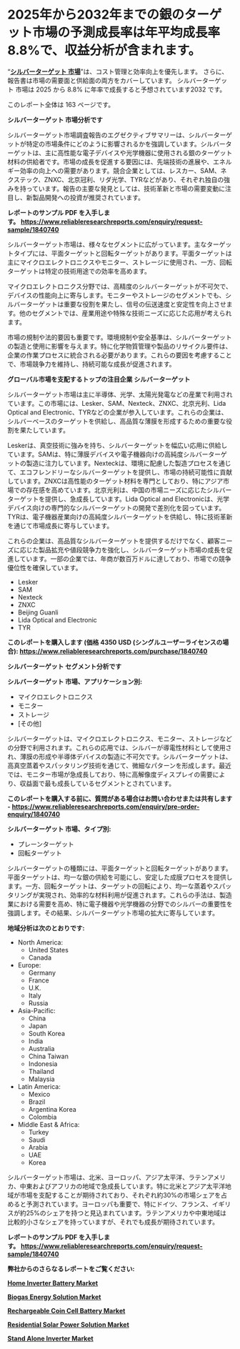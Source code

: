 <p><h1>2025年から2032年までの銀のターゲット市場の予測成長率は年平均成長率8.8%で、収益分析が含まれます。</h1></p><p>&ldquo;<strong><a href="https://www.reliableresearchreports.com/silver-target-r1840740?utm_campaign=107&utm_medium=9&utm_source=Github&utm_content=ia&utm_term=14022025&utm_id=silver-target">シルバーターゲット 市場</a></strong>&rdquo;は、コスト管理と効率向上を優先します。 さらに、報告書は市場の需要面と供給面の両方をカバーしています。 シルバーターゲット 市場は 2025 から 8.8% に年率で成長すると予想されています2032 です。</p>
<p>このレポート全体は 163 ページです。</p>
<p><strong>シルバーターゲット 市場分析です</strong></p>
<p><p>シルバーターゲット市場調査報告のエグゼクティブサマリーは、シルバーターゲットが特定の市場条件にどのように影響されるかを強調しています。シルバーターゲットは、主に高性能な電子デバイスや光学機器に使用される銀のターゲット材料の供給者です。市場の成長を促進する要因には、先端技術の進展や、エネルギー効率の向上への需要があります。競合企業としては、レスカー、SAM、ネクステック、ZNXC、北京冠利、リダ光学、TYRなどがあり、それぞれ独自の強みを持っています。報告の主要な発見としては、技術革新と市場の需要変動に注目し、新製品開発への投資が推奨されています。</p></p>
<p><strong>レポートのサンプル PDF を入手します。&nbsp;<a href="https://www.reliableresearchreports.com/enquiry/request-sample/1840740?utm_campaign=107&utm_medium=9&utm_source=Github&utm_content=ia&utm_term=14022025&utm_id=silver-target">https://www.reliableresearchreports.com/enquiry/request-sample/1840740</a></strong></p>
<p><p>シルバーターゲット市場は、様々なセグメントに広がっています。主なターゲットタイプには、平面ターゲットと回転ターゲットがあります。平面ターゲットは主にマイクロエレクトロニクスやモニター、ストレージに使用され、一方、回転ターゲットは特定の技術用途での効率を高めます。</p><p>マイクロエレクトロニクス分野では、高精度のシルバーターゲットが不可欠で、デバイスの性能向上に寄与します。モニターやストレージのセグメントでも、シルバーターゲットは重要な役割を果たし、信号の伝送速度と安定性を向上させます。他のセグメントでは、産業用途や特殊な技術ニーズに応じた応用が考えられます。</p><p>市場の規制や法的要因も重要です。環境規制や安全基準は、シルバーターゲットの製造と使用に影響を与えます。特に化学物質管理や製品のリサイクル要件は、企業の作業プロセスに統合される必要があります。これらの要因を考慮することで、市場競争力を維持し、持続可能な成長が促進されます。</p></p>
<p><strong>グローバル市場を支配するトップの注目企業 シルバーターゲット</strong></p>
<p><p>シルバーターゲット市場は主に半導体、光学、太陽光発電などの産業で利用されています。この市場には、Lesker、SAM、Nexteck、ZNXC、北京光利、Lida Optical and Electronic、TYRなどの企業が参入しています。これらの企業は、シルバーベースのターゲットを供給し、高品質な薄膜を形成するための重要な役割を果たしています。</p><p>Leskerは、真空技術に強みを持ち、シルバーターゲットを幅広い応用に供給しています。SAMは、特に薄膜デバイスや電子機器向けの高純度シルバーターゲットの製造に注力しています。Nexteckは、環境に配慮した製造プロセスを通じて、エコフレンドリーなシルバーターゲットを提供し、市場の持続可能性に貢献しています。ZNXCは高性能のターゲット材料を専門としており、特にアジア市場での存在感を高めています。北京光利は、中国の市場ニーズに応じたシルバーターゲットを提供し、急成長しています。Lida Optical and Electronicは、光学デバイス向けの専門的なシルバーターゲットの開発で差別化を図っています。TYRは、電子機器産業向けの高純度シルバーターゲットを供給し、特に技術革新を通じて市場成長に寄与しています。</p><p>これらの企業は、高品質なシルバーターゲットを提供するだけでなく、顧客ニーズに応じた製品拡充や値段競争力を強化し、シルバーターゲット市場の成長を促進しています。一部の企業では、年商が数百万ドルに達しており、市場での競争優位性を確保しています。</p></p>
<p><ul><li>Lesker</li><li>SAM</li><li>Nexteck</li><li>ZNXC</li><li>Beijing Guanli</li><li>Lida Optical and Electronic</li><li>TYR</li></ul></p>
<p><strong>このレポートを購入します (価格 4350 USD (シングルユーザーライセンスの場合):&nbsp;<a href="https://www.reliableresearchreports.com/purchase/1840740?utm_campaign=107&utm_medium=9&utm_source=Github&utm_content=ia&utm_term=14022025&utm_id=silver-target">https://www.reliableresearchreports.com/purchase/1840740</a></strong></p>
<p><strong>シルバーターゲット セグメント分析です</strong></p>
<p><strong>シルバーターゲット 市場、アプリケーション別:</strong></p>
<p><ul><li>マイクロエレクトロニクス</li><li>モニター</li><li>ストレージ</li><li>[その他]</li></ul></p>
<p><p>シルバーターゲットは、マイクロエレクトロニクス、モニター、ストレージなどの分野で利用されます。これらの応用では、シルバーが導電性材料として使用され、薄膜の形成や半導体デバイスの製造に不可欠です。シルバーターゲットは、高真空蒸着やスパッタリング技術を通じて、微細なパターンを形成します。最近では、モニター市場が急成長しており、特に高解像度ディスプレイの需要により、収益面で最も成長しているセグメントとされています。</p></p>
<p><strong>このレポートを購入する前に、質問がある場合はお問い合わせまたは共有します - <a href="https://www.reliableresearchreports.com/enquiry/pre-order-enquiry/1840740?utm_campaign=107&utm_medium=9&utm_source=Github&utm_content=ia&utm_term=14022025&utm_id=silver-target">https://www.reliableresearchreports.com/enquiry/pre-order-enquiry/1840740</a></strong></p>
<p><strong>シルバーターゲット 市場、タイプ別:</strong></p>
<p><ul><li>プレーンターゲット</li><li>回転ターゲット</li></ul></p>
<p><p>シルバーターゲットの種類には、平面ターゲットと回転ターゲットがあります。平面ターゲットは、均一な銀の供給を可能にし、安定した成膜プロセスを提供します。一方、回転ターゲットは、ターゲットの回転により、均一な蒸着やスパッタリングが実現され、効率的な材料利用が促進されます。これらの手法は、製造業における需要を高め、特に電子機器や光学機器の分野でのシルバーの重要性を強調します。その結果、シルバーターゲット市場の拡大に寄与しています。</p></p>
<p><strong>地域分析は次のとおりです:</strong></p>
<p><ul>
    <li>
        North America:
        <ul>
            <li>United States</li>
            <li>Canada</li>
        </ul>
    </li>
    <li>
        Europe:
        <ul>
            <li>Germany</li>
            <li>France</li>
            <li>U.K.</li>
            <li>Italy</li>
            <li>Russia</li>
        </ul>
    </li>
    <li>
        Asia-Pacific:
        <ul>
            <li>China</li>
            <li>Japan</li>
            <li>South Korea</li>
            <li>India</li>
            <li>Australia</li>
            <li>China Taiwan</li>
            <li>Indonesia</li>
            <li>Thailand</li>
            <li>Malaysia</li>
        </ul>
    </li>
    <li>
        Latin America:
        <ul>
            <li>Mexico</li>
            <li>Brazil</li>
            <li>Argentina Korea</li>
            <li>Colombia</li>
        </ul>
    </li>
    <li>
        Middle East & Africa:
        <ul>
            <li>Turkey</li>
            <li>Saudi</li>
            <li>Arabia</li>
            <li>UAE</li>
            <li>Korea</li>
        </ul>
    </li>
    </ul></p>
<p><p>シルバーターゲット市場は、北米、ヨーロッパ、アジア太平洋、ラテンアメリカ、中東およびアフリカの地域で急成長しています。特に北米とアジア太平洋地域が市場を支配することが期待されており、それぞれ約30%の市場シェアを占めると予測されています。ヨーロッパも重要で、特にドイツ、フランス、イギリスが約25%のシェアを持つと見込まれています。ラテンアメリカや中東地域は比較的小さなシェアを持っていますが、それでも成長が期待されています。</p></p>
<p><strong>レポートのサンプル PDF を入手します。&nbsp;<a href="https://www.reliableresearchreports.com/enquiry/request-sample/1840740?utm_campaign=107&utm_medium=9&utm_source=Github&utm_content=ia&utm_term=14022025&utm_id=silver-target">https://www.reliableresearchreports.com/enquiry/request-sample/1840740</a></strong></p>
<p><strong></strong></p>
<p><strong></strong></p>
<p><strong></strong></p>
<p><strong></strong></p>
<p><strong>弊社からのさらなるレポートをご覧ください:</strong></p>
<p><strong><p><a href="https://github.com/vitrilaoire/Market-Research-Report-List-1/blob/main/home-inverter-battery-market.md?utm_campaign=107&utm_medium=9&utm_source=Github&utm_content=ia&utm_term=14022025&utm_id=silver-target">Home Inverter Battery Market</a></p><p><a href="https://github.com/scaseiargas/Market-Research-Report-List-1/blob/main/biogas-energy-solution-market.md?utm_campaign=107&utm_medium=9&utm_source=Github&utm_content=ia&utm_term=14022025&utm_id=silver-target">Biogas Energy Solution Market</a></p><p><a href="https://github.com/ngozudapshi/Market-Research-Report-List-1/blob/main/rechargeable-coin-cell-battery-market.md?utm_campaign=107&utm_medium=9&utm_source=Github&utm_content=ia&utm_term=14022025&utm_id=silver-target">Rechargeable Coin Cell Battery Market</a></p><p><a href="https://github.com/ramraomeyie/Market-Research-Report-List-1/blob/main/residential-solar-power-solution-market.md?utm_campaign=107&utm_medium=9&utm_source=Github&utm_content=ia&utm_term=14022025&utm_id=silver-target">Residential Solar Power Solution Market</a></p><p><a href="https://github.com/namaqbagels64/Market-Research-Report-List-1/blob/main/stand-alone-inverter-market.md?utm_campaign=107&utm_medium=9&utm_source=Github&utm_content=ia&utm_term=14022025&utm_id=silver-target">Stand Alone Inverter Market</a></p></strong></p>